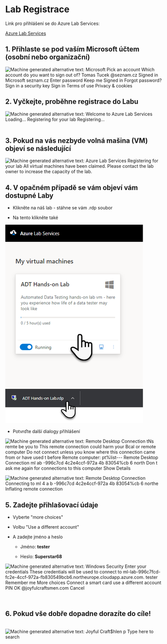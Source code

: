 # Lab Registrace

Link pro přihlášení se do Azure Lab Services:

[Azure Lab Services](https://labs.azure.com/register/t5vxjqi8)


## 1.  Přihlaste se pod vaším Microsoft účtem (osobní nebo organizační)

![Machine generated alternative text: Microsoft Pick an account Which
account do you want to sign out of? Tomas Tucek \@seznam.cz Signed in
Microsoft seznam.cz Enter password Keep me Signed in Forgot password?
Sign in a security key Sign in Terms of use Privacy & cookies
](Images/media/i1.png)


## 2.  Vyčkejte, proběhne registrace do Labu

![Machine generated alternative text: Welcome to Azure Lab Services
Loading\... Registering for your lab Registering\...
](Images/media/i2.png)
 

## 3.  Pokud na vás nezbyde volná mašina (VM) objeví se následující


![Machine generated alternative text: Azure Lab Services Registering for
your lab All virtual machines have been claimed. Please contact the lab
owner to increase the capacity of the lab.
](Images/media/i3.png)


## 4.  V opačném případě se vám objeví vám dostupné Laby


-   Klikněte na náš lab - stáhne se vám .rdp soubor

-   Na tento klikněte také


![](Images/media/i4.png)

-   Potvrďte další dialogy přihlášení

![Machine generated alternative text: Remote Desktop Connection tNs
remte be you to This remote connection could harm your Bcal or remote
computer Do not connect unless you know where this connection came from
or have used t before Remote computer: pt%list--- Remote Desktop
Connection ml ab -996c7cd 4c2e4ccf-972a 4b 83054%cb 6 north Don t ask me
again for connections to this computer Show Details
](Images/media/i5.png)


![Machine generated alternative text: Remote Desktop Connection
Connecting to ml 4 a b -996c7cd 4c2e4ccf-972a 4b 83054%cb 6 northe
Inflating remote connection
](Images/media/i6.png)


## 5.  Zadejte přihlašovací údaje

-   Vyberte \"more choices\"

-   Volbu \"Use a different account\"

-   A zadejte jméno a heslo

    -   Jméno: **tester**

    -   Heslo: **Superstar68**


![Machine generated alternative text: Windows Security Enter your
credentials These credentials will be used to connect to
ml-lab-996c7fcd-
fc2e-4ccf-972a-fb830549bcb6.northeurope.cloudapp.azure.com. tester
Remember me More choices Connect a smart card use a different account
PIN OK \@joyfulcraftsmen.com Cancel
](Images/media/i7.png)

 
## 6\. Pokud vše dobře dopadne dorazíte do cíle!

 
![Machine generated alternative text: Joyful Craft\$hlen p Type here to
search ](Images/media/i8.jpeg)